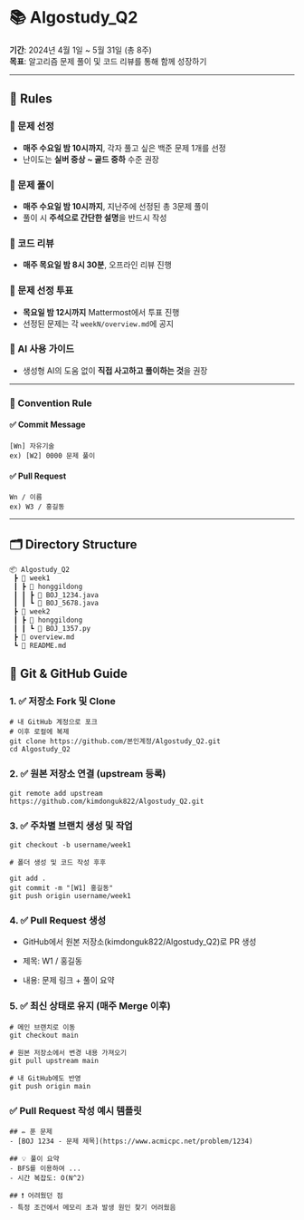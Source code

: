 # 📚 Algostudy_Q2

**기간**: 2024년 4월 1일 ~ 5월 31일 (총 8주)  
**목표**: 알고리즘 문제 풀이 및 코드 리뷰를 통해 함께 성장하기

---

## 📌 Rules

### 🔹 문제 선정
- **매주 수요일 밤 10시까지**, 각자 풀고 싶은 백준 문제 1개를 선정
- 난이도는 **실버 중상 ~ 골드 중하** 수준 권장

### 🔹 문제 풀이
- **매주 수요일 밤 10시까지**, 지난주에 선정된 총 3문제 풀이
- 풀이 시 **주석으로 간단한 설명**을 반드시 작성

### 🔹 코드 리뷰
- **매주 목요일 밤 8시 30분**, 오프라인 리뷰 진행

### 🔹 문제 선정 투표
- **목요일 밤 12시까지** Mattermost에서 투표 진행
- 선정된 문제는 각 `weekN/overview.md`에 공지

### 🔹 AI 사용 가이드
- 생성형 AI의 도움 없이 **직접 사고하고 풀이하는 것**을 권장

---

### 🔹 Convention Rule

#### ✅ Commit Message
```
[Wn] 자유기술  
ex) [W2] 0000 문제 풀이  
```

#### ✅ Pull Request
```
Wn / 이름  
ex) W3 / 홍길동  
```

---

## 🗂️ Directory Structure

```bash
📦 Algostudy_Q2
 ┣ 📂 week1
 ┃ ┣ 📂 honggildong
 ┃ ┃ ┣ 📄 BOJ_1234.java
 ┃ ┃ ┗ 📄 BOJ_5678.java
 ┣ 📂 week2
 ┃ ┣ 📂 honggildong
 ┃ ┃ ┗ 📄 BOJ_1357.py
 ┣ 📄 overview.md
 ┗ 📄 README.md
 ```

## 🧭 Git & GitHub Guide

### 1. ✅ 저장소 Fork 및 Clone
```
# 내 GitHub 계정으로 포크
# 이후 로컬에 복제
git clone https://github.com/본인계정/Algostudy_Q2.git
cd Algostudy_Q2
```

### 2. ✅ 원본 저장소 연결 (upstream 등록)
```
git remote add upstream https://github.com/kimdonguk822/Algostudy_Q2.git
```

### 3. ✅ 주차별 브랜치 생성 및 작업
```
git checkout -b username/week1

# 폴더 생성 및 코드 작성 후후

git add .
git commit -m "[W1] 홍길동"
git push origin username/week1
```

### 4. ✅ Pull Request 생성

- GitHub에서 원본 저장소(kimdonguk822/Algostudy_Q2)로 PR 생성

- 제목: W1 / 홍길동

- 내용: 문제 링크 + 풀이 요약


### 5. ✅ 최신 상태로 유지 (매주 Merge 이후)
```
# 메인 브랜치로 이동
git checkout main

# 원본 저장소에서 변경 내용 가져오기
git pull upstream main

# 내 GitHub에도 반영
git push origin main
```

### ✅ Pull Request 작성 예시 템플릿
```
## ✏️ 푼 문제
- [BOJ 1234 - 문제 제목](https://www.acmicpc.net/problem/1234)

## 💡 풀이 요약
- BFS를 이용하여 ...
- 시간 복잡도: O(N^2)

## ❗ 어려웠던 점
- 특정 조건에서 메모리 초과 발생 원인 찾기 어려웠음
```

